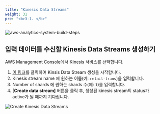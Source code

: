 ```yaml
---
title: "Kinesis Data Streams"
weight: 31
pre: "<b>3-1. </b>"
---
```


![aws-analytics-system-build-steps](/analytics-on-aws/images/aws-analytics-system-build-steps.svg)

## 입력 데이터를 수신할 Kinesis Data Streams 생성하기

AWS Management Console에서 Kinesis 서비스를 선택합니다.
1. [이 링크](https://console.aws.amazon.com/kinesis/home#/streams/create)를 클릭하여 Kinsis Data Stream 생성을 시작합니다.
2. Kinesis stream name 에 원하는 이름(예: `retail-trans`)을 입력합니다.
3. Number of shards 에 원하는 shards 수(예: `1`)를 입력합니다.
4. **\[Create data stream\]** 버튼을 클릭 후, 생성된 kinesis stream의 status가 active가 될 때까지 기다립니다.

![Create Kinesis Data Streams](/analytics-on-aws/images/datastream.png)

